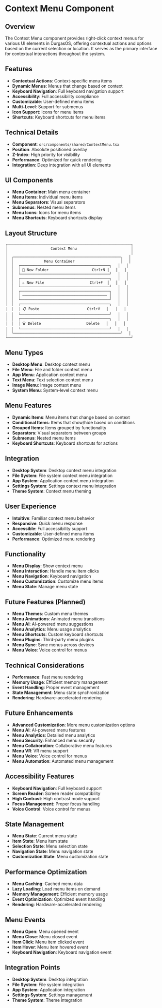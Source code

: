 # Context Menu Component

## Overview

The Context Menu component provides right-click context menus for various UI elements in DurgasOS, offering contextual actions and options based on the current selection or location. It serves as the primary interface for contextual interactions throughout the system.

## Features

- **Contextual Actions**: Context-specific menu items
- **Dynamic Menus**: Menus that change based on context
- **Keyboard Navigation**: Full keyboard navigation support
- **Accessibility**: Full accessibility compliance
- **Customizable**: User-defined menu items
- **Multi-Level**: Support for submenus
- **Icon Support**: Icons for menu items
- **Shortcuts**: Keyboard shortcuts for menu items

## Technical Details

- **Component**: `src/components/shared/ContextMenu.tsx`
- **Position**: Absolute positioned overlay
- **Z-Index**: High priority for visibility
- **Performance**: Optimized for quick rendering
- **Integration**: Deep integration with all UI elements

## UI Components

- **Menu Container**: Main menu container
- **Menu Items**: Individual menu items
- **Menu Separators**: Visual separators
- **Submenus**: Nested menu items
- **Menu Icons**: Icons for menu items
- **Menu Shortcuts**: Keyboard shortcuts display

## Layout Structure

```
┌─────────────────────────────────────────────────────────┐
│                    Context Menu                         │
│                                                         │
│  ┌─────────────────────────────────────────────────┐   │
│  │              Menu Container                     │   │
│  │  ┌─────────────────────────────────────────┐   │   │
│  │  │ 📁 New Folder                    Ctrl+N │   │   │
│  │  └─────────────────────────────────────────┘   │   │
│  │  ┌─────────────────────────────────────────┐   │   │
│  │  │ ✏️ New File                     Ctrl+F  │   │   │
│  │  └─────────────────────────────────────────┘   │   │
│  │  ┌─────────────────────────────────────────┐   │   │
│  │  │ ─────────────────────────────────────── │   │   │
│  │  └─────────────────────────────────────────┘   │   │
│  │  ┌─────────────────────────────────────────┐   │   │
│  │  │ 📋 Paste                      Ctrl+V   │   │   │
│  │  └─────────────────────────────────────────┘   │   │
│  │  ┌─────────────────────────────────────────┐   │   │
│  │  │ 🗑️ Delete                     Delete   │   │   │
│  │  └─────────────────────────────────────────┘   │   │
│  └─────────────────────────────────────────────────┘   │
└─────────────────────────────────────────────────────────┘
```

## Menu Types

- **Desktop Menu**: Desktop context menu
- **File Menu**: File and folder context menu
- **App Menu**: Application context menu
- **Text Menu**: Text selection context menu
- **Image Menu**: Image context menu
- **System Menu**: System-level context menu

## Menu Features

- **Dynamic Items**: Menu items that change based on context
- **Conditional Items**: Items that show/hide based on conditions
- **Grouped Items**: Items grouped by functionality
- **Separators**: Visual separators between groups
- **Submenus**: Nested menu items
- **Keyboard Shortcuts**: Keyboard shortcuts for actions

## Integration

- **Desktop System**: Desktop context menu integration
- **File System**: File system context menu integration
- **App System**: Application context menu integration
- **Settings System**: Settings context menu integration
- **Theme System**: Context menu theming

## User Experience

- **Intuitive**: Familiar context menu behavior
- **Responsive**: Quick menu response
- **Accessible**: Full accessibility support
- **Customizable**: User-defined menu items
- **Performance**: Optimized menu rendering

## Functionality

- **Menu Display**: Show context menu
- **Menu Interaction**: Handle menu item clicks
- **Menu Navigation**: Keyboard navigation
- **Menu Customization**: Customize menu items
- **Menu State**: Manage menu state

## Future Features (Planned)

- **Menu Themes**: Custom menu themes
- **Menu Animations**: Animated menu transitions
- **Menu AI**: AI-powered menu suggestions
- **Menu Analytics**: Menu usage analytics
- **Menu Shortcuts**: Custom keyboard shortcuts
- **Menu Plugins**: Third-party menu plugins
- **Menu Sync**: Sync menus across devices
- **Menu Voice**: Voice control for menus

## Technical Considerations

- **Performance**: Fast menu rendering
- **Memory Usage**: Efficient memory management
- **Event Handling**: Proper event management
- **State Management**: Menu state synchronization
- **Rendering**: Hardware-accelerated rendering

## Future Enhancements

- **Advanced Customization**: More menu customization options
- **Menu AI**: AI-powered menu features
- **Menu Analytics**: Detailed menu analytics
- **Menu Security**: Enhanced menu security
- **Menu Collaboration**: Collaborative menu features
- **Menu VR**: VR menu support
- **Menu Voice**: Voice control for menus
- **Menu Automation**: Automated menu management

## Accessibility Features

- **Keyboard Navigation**: Full keyboard support
- **Screen Reader**: Screen reader compatibility
- **High Contrast**: High contrast mode support
- **Focus Management**: Proper focus handling
- **Voice Control**: Voice control for menus

## State Management

- **Menu State**: Current menu state
- **Item State**: Menu item state
- **Selection State**: Menu selection state
- **Navigation State**: Menu navigation state
- **Customization State**: Menu customization state

## Performance Optimization

- **Menu Caching**: Cached menu data
- **Lazy Loading**: Load menu items on demand
- **Memory Management**: Efficient memory usage
- **Event Optimization**: Optimized event handling
- **Rendering**: Hardware-accelerated rendering

## Menu Events

- **Menu Open**: Menu opened event
- **Menu Close**: Menu closed event
- **Item Click**: Menu item clicked event
- **Item Hover**: Menu item hovered event
- **Keyboard Navigation**: Keyboard navigation event

## Integration Points

- **Desktop System**: Desktop integration
- **File System**: File system integration
- **App System**: Application integration
- **Settings System**: Settings management
- **Theme System**: Theme integration
